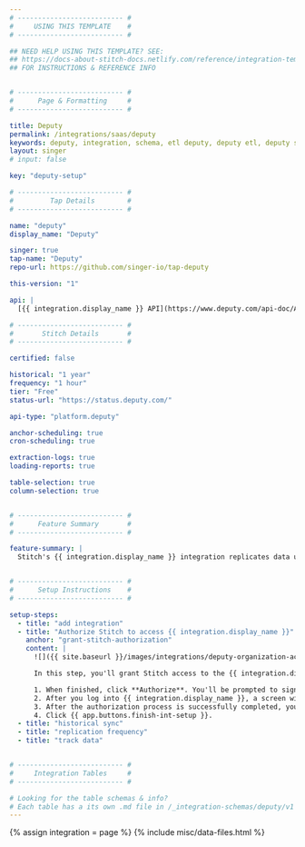```yaml
---
# -------------------------- #
#     USING THIS TEMPLATE    #
# -------------------------- #

## NEED HELP USING THIS TEMPLATE? SEE:
## https://docs-about-stitch-docs.netlify.com/reference/integration-templates/saas/
## FOR INSTRUCTIONS & REFERENCE INFO


# -------------------------- #
#      Page & Formatting     #
# -------------------------- #

title: Deputy
permalink: /integrations/saas/deputy
keywords: deputy, integration, schema, etl deputy, deputy etl, deputy schema
layout: singer
# input: false

key: "deputy-setup"

# -------------------------- #
#         Tap Details        #
# -------------------------- #

name: "deputy"
display_name: "Deputy"

singer: true 
tap-name: "Deputy"
repo-url: https://github.com/singer-io/tap-deputy

this-version: "1"

api: |
  [{{ integration.display_name }} API](https://www.deputy.com/api-doc/API/Getting_Started){:target="new"}

# -------------------------- #
#       Stitch Details       #
# -------------------------- #

certified: false 

historical: "1 year"
frequency: "1 hour"
tier: "Free"
status-url: "https://status.deputy.com/"

api-type: "platform.deputy"

anchor-scheduling: true
cron-scheduling: true

extraction-logs: true
loading-reports: true

table-selection: true
column-selection: true


# -------------------------- #
#      Feature Summary       #
# -------------------------- #

feature-summary: |
  Stitch's {{ integration.display_name }} integration replicates data using the {{ integration.api | flatify | strip }}. Refer to the [Schema](#schema) section for a list of objects available for replication.


# -------------------------- #
#      Setup Instructions    #
# -------------------------- #

setup-steps:
  - title: "add integration"
  - title: "Authorize Stitch to access {{ integration.display_name }}"
    anchor: "grant-stitch-authorization"
    content: |
      ![]({{ site.baseurl }}/images/integrations/deputy-organization-access.png){:align="right" style="margin-left: 15px; max-width: 300px;"}

      In this step, you'll grant Stitch access to the {{ integration.display_name }} organization you want to connect.

      1. When finished, click **Authorize**. You'll be prompted to sign into your {{ integration.display_name }} account if you aren't already.
      2. After you log into {{ integration.display_name }}, a screen with a list of your {{ integration.display_name }} organizations will display. Select the organization you want to connect to Stitch and click **Authorize**.
      3. After the authorization process is successfully completed, you'll be directed back to Stitch.
      4. Click {{ app.buttons.finish-int-setup }}.
  - title: "historical sync"
  - title: "replication frequency"
  - title: "track data"


# -------------------------- #
#     Integration Tables     #
# -------------------------- #

# Looking for the table schemas & info?
# Each table has a its own .md file in /_integration-schemas/deputy/v1
---
```

{% assign integration = page %}
{% include misc/data-files.html %}